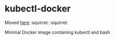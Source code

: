 # kubectl-docker

Moved [here](https://github.com/ksandermann/docker-minimal) :squirrel: :squirrel:

Minimal Docker image containing kubectl and bash
